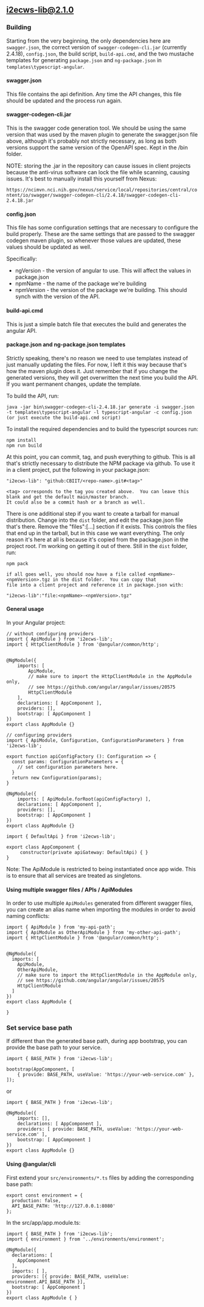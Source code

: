## i2ecws-lib@2.1.0

### Building

Starting from the very beginning, the only dependencies here are ```swagger.json```, the correct version of 
```swagger-codegen-cli.jar``` (currently 2.4.18), ```config.json```, the build script, ```build-api.cmd```, and
the two mustache templates for generating ```package.json``` and ```ng-package.json``` in ```templates\typescript-angular```.

#### swagger.json

This file contains the api definition.  Any time the API changes, this file should be updated and the process run again.

#### swagger-codegen-cli.jar

This is the swagger code generation tool.  We should be using the same version that was used by the maven plugin to generate 
the swagger.json file above, although it's probably not strictly necessary, as long as both versions support the same
version of the OpenAPI spec.  Kept in the /bin folder.

NOTE: storing the .jar in the repository can cause issues in client projects because the anti-virus software can lock
the file while scanning, causing issues.  It's best to manually install this yourself from Nexus:

```https://ncimvn.nci.nih.gov/nexus/service/local/repositories/central/content/io/swagger/swagger-codegen-cli/2.4.18/swagger-codegen-cli-2.4.18.jar```

#### config.json

This file has some configuration settings that are necessary to configure the build properly. These are the same 
settings that are passed to the swagger codegen maven plugin, so whenever those values are updated, these values
should be updated as well.

Specifically:
* ngVersion - the version of angular to use.  This will affect the values in package.json
* npmName - the name of the package we're building
* npmVersion - the version of the package we're building.  This should synch with the version of the API.

#### build-api.cmd

This is just a simple batch file that executes the build and generates the angular API.

#### package.json and ng-package.json templates

Strictly speaking, there's no reason we need to use templates instead of just manually updating the files. For now, 
I left it this way because that's how the maven plugin does it.  Just remember that if you change the generated versions,
they will get overwritten the next time you build the API. If you want permanent changes, update the template.

To build the API, run:
```
java -jar bin\swagger-codegen-cli-2.4.18.jar generate -i swagger.json -t templates\typescript-angular -l typescript-angular -c config.json
(or just execute the build-api.cmd script)

```

To install the required dependencies and to build the typescript sources run:
```
npm install
npm run build
```

At this point, you can commit, tag, and push everything to github. This is all that's strictly necessary to distribute
the NPM package via github.  To use it in a client project, put the following in your package.json:

```
"i2ecws-lib": "github:CBIIT/<repo-name>.git#<tag>"

<tag> corresponds to the tag you created above.  You can leave this blank and get the default main/master branch.
It could also be a commit hash or a branch as well.
```

There is one additional step if you want to create a tarball for manual distribution.  Change into the ```dist``` folder, 
and edit the package.json file that's there.  Remove the "files":[...] section if it exists.  This controls the files
that end up in the tarball, but in this case we want everything.  The only reason it's here at all is because it's
copied from the package.json in the project root. I'm working on getting it out of there.  Still in the ```dist```
folder, run:

```
npm pack

if all goes well, you should now have a file called <npmName>-<npmVersion>.tgz in the dist folder.  You can copy that
file into a client project and reference it in package.json with:

"i2ecws-lib":"file:<npmName>-<npmVersion>.tgz"
```

#### General usage

In your Angular project:


```
// without configuring providers
import { ApiModule } from 'i2ecws-lib';
import { HttpClientModule } from '@angular/common/http';


@NgModule({
    imports: [
        ApiModule,
        // make sure to import the HttpClientModule in the AppModule only,
        // see https://github.com/angular/angular/issues/20575
        HttpClientModule
    ],
    declarations: [ AppComponent ],
    providers: [],
    bootstrap: [ AppComponent ]
})
export class AppModule {}
```

```
// configuring providers
import { ApiModule, Configuration, ConfigurationParameters } from 'i2ecws-lib';

export function apiConfigFactory (): Configuration => {
  const params: ConfigurationParameters = {
    // set configuration parameters here.
  }
  return new Configuration(params);
}

@NgModule({
    imports: [ ApiModule.forRoot(apiConfigFactory) ],
    declarations: [ AppComponent ],
    providers: [],
    bootstrap: [ AppComponent ]
})
export class AppModule {}
```

```
import { DefaultApi } from 'i2ecws-lib';

export class AppComponent {
	 constructor(private apiGateway: DefaultApi) { }
}
```

Note: The ApiModule is restricted to being instantiated once app wide.
This is to ensure that all services are treated as singletons.

#### Using multiple swagger files / APIs / ApiModules
In order to use multiple `ApiModules` generated from different swagger files,
you can create an alias name when importing the modules
in order to avoid naming conflicts:
```
import { ApiModule } from 'my-api-path';
import { ApiModule as OtherApiModule } from 'my-other-api-path';
import { HttpClientModule } from '@angular/common/http';


@NgModule({
  imports: [
    ApiModule,
    OtherApiModule,
    // make sure to import the HttpClientModule in the AppModule only,
    // see https://github.com/angular/angular/issues/20575
    HttpClientModule
  ]
})
export class AppModule {

}
```


### Set service base path
If different than the generated base path, during app bootstrap, you can provide the base path to your service. 

```
import { BASE_PATH } from 'i2ecws-lib';

bootstrap(AppComponent, [
    { provide: BASE_PATH, useValue: 'https://your-web-service.com' },
]);
```
or

```
import { BASE_PATH } from 'i2ecws-lib';

@NgModule({
    imports: [],
    declarations: [ AppComponent ],
    providers: [ provide: BASE_PATH, useValue: 'https://your-web-service.com' ],
    bootstrap: [ AppComponent ]
})
export class AppModule {}
```


#### Using @angular/cli
First extend your `src/environments/*.ts` files by adding the corresponding base path:

```
export const environment = {
  production: false,
  API_BASE_PATH: 'http://127.0.0.1:8080'
};
```

In the src/app/app.module.ts:
```
import { BASE_PATH } from 'i2ecws-lib';
import { environment } from '../environments/environment';

@NgModule({
  declarations: [
    AppComponent
  ],
  imports: [ ],
  providers: [{ provide: BASE_PATH, useValue: environment.API_BASE_PATH }],
  bootstrap: [ AppComponent ]
})
export class AppModule { }
```  
